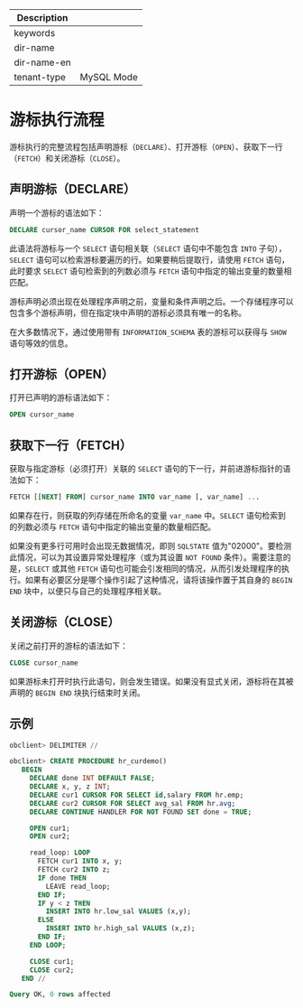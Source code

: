 
| Description   |                 |
|---------------|-----------------|
| keywords      |                 |
| dir-name      |                 |
| dir-name-en   |                 |
| tenant-type   | MySQL Mode      |

# 游标执行流程 


游标执行的完整流程包括声明游标（`DECLARE`）、打开游标（`OPEN`）、获取下一行（`FETCH`）和关闭游标（`CLOSE`）。

## 声明游标（DECLARE） 

声明一个游标的语法如下：

```sql
DECLARE cursor_name CURSOR FOR select_statement
```

此语法将游标与一个 `SELECT` 语句相关联（`SELECT` 语句中不能包含 `INTO` 子句），`SELECT` 语句可以检索游标要遍历的行。如果要稍后提取行，请使用 `FETCH` 语句，此时要求 `SELECT` 语句检索到的列数必须与 `FETCH` 语句中指定的输出变量的数量相匹配。

游标声明必须出现在处理程序声明之前，变量和条件声明之后。一个存储程序可以包含多个游标声明，但在指定块中声明的游标必须具有唯一的名称。

在大多数情况下，通过使用带有 `INFORMATION_SCHEMA` 表的游标可以获得与 `SHOW` 语句等效的信息。

## 打开游标（OPEN） 

打开已声明的游标语法如下：

```sql
OPEN cursor_name
```


## 获取下一行（FETCH） 

获取与指定游标（必须打开）关联的 `SELECT` 语句的下一行，并前进游标指针的语法如下：

```sql
FETCH [[NEXT] FROM] cursor_name INTO var_name [, var_name] ...
```

如果存在行，则获取的列存储在所命名的变量 `var_name` 中。`SELECT` 语句检索到的列数必须与 `FETCH` 语句中指定的输出变量的数量相匹配。

如果没有更多行可用时会出现无数据情况，即则 `SQLSTATE` 值为"02000"。要检测此情况，可以为其设置异常处理程序（或为其设置 `NOT FOUND` 条件）。需要注意的是，`SELECT` 或其他 `FETCH` 语句也可能会引发相同的情况，从而引发处理程序的执行。如果有必要区分是哪个操作引起了这种情况，请将该操作置于其自身的 `BEGIN END` 块中，以便只与自己的处理程序相关联。

## 关闭游标（CLOSE） 

关闭之前打开的游标的语法如下：

```sql
CLOSE cursor_name
```


如果游标未打开时执行此语句，则会发生错误。如果没有显式关闭，游标将在其被声明的 `BEGIN END` 块执行结束时关闭。

## 示例 

```sql
obclient> DELIMITER //

obclient> CREATE PROCEDURE hr_curdemo()
   BEGIN
     DECLARE done INT DEFAULT FALSE;
     DECLARE x, y, z INT;
     DECLARE cur1 CURSOR FOR SELECT id,salary FROM hr.emp;
     DECLARE cur2 CURSOR FOR SELECT avg_sal FROM hr.avg;
     DECLARE CONTINUE HANDLER FOR NOT FOUND SET done = TRUE;

     OPEN cur1;
     OPEN cur2;

     read_loop: LOOP
       FETCH cur1 INTO x, y;
       FETCH cur2 INTO z;
       IF done THEN
         LEAVE read_loop;
       END IF;
       IF y < z THEN
         INSERT INTO hr.low_sal VALUES (x,y);
       ELSE
         INSERT INTO hr.high_sal VALUES (x,z);
       END IF;
     END LOOP;

     CLOSE cur1;
     CLOSE cur2;
   END //

Query OK, 0 rows affected
```